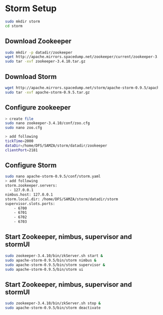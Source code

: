 # Storm Setup

```sh
sudo mkdir storm
cd storm
```

## Download Zookeeper
```sh
sudo mkdir -p datadir/zookeeper
wget http://apache.mirrors.spacedump.net/zookeeper/current/zookeeper-3.4.10.tar.gz
sudo tar -xvf zookeeper-3.4.10.tar.gz
```

## Download Storm
```sh
wget http://apache.mirrors.spacedump.net/storm/apache-storm-0.9.5/apache-storm-0.9.5.tar.gz
sudo tar -xvf apache-storm-0.9.5.tar.gz
```

## Configure zookeeper
```sh
> create file
sudo nano zookeeper-3.4.10/conf/zoo.cfg
sudo nano zoo.cfg

> add following
tickTime=2000
dataDir=/home/DFS/SAMZA/storm/datadir/zookeeper
clientPort=2181
```

## Configure Storm
```sh
sudo nano apache-storm-0.9.5/conf/storm.yaml
> add following
storm.zookeeper.servers:
  - 127.0.0.1
nimbus.host: 127.0.0.1
storm.local.dir: /home/DFS/SAMZA/storm/datadir/storm
supervisor.slots.ports:
    - 6700
    - 6701
    - 6702
    - 6703
```

## Start Zookeeper, nimbus, supervisor and stormUI
```sh
sudo zookeeper-3.4.10/bin/zkServer.sh start &
sudo apache-storm-0.9.5/bin/storm nimbus &
sudo apache-storm-0.9.5/bin/storm supervisor &
sudo apache-storm-0.9.5/bin/storm ui
```

## Start Zookeeper, nimbus, supervisor and stormUI
```sh
sudo zookeeper-3.4.10/bin/zkServer.sh stop &
sudo apache-storm-0.9.5/bin/storm deactivate
```